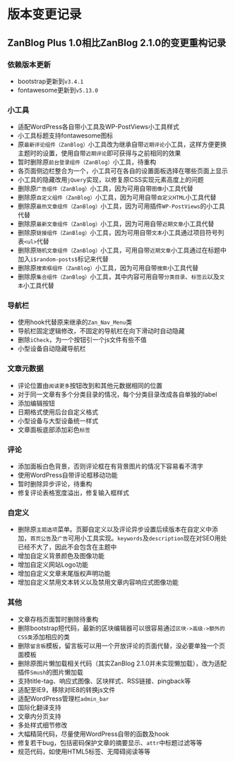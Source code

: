 # 版本变更记录
## ZanBlog Plus 1.0相比ZanBlog 2.1.0的变更重构记录
### 依赖版本更新
+ bootstrap更新到`v3.4.1`
+ fontawesome更新到`v5.13.0`

### 小工具
+ 适配WordPress各自带小工具及WP-PostViews小工具样式
+ 小工具标题支持fontawesome图标
+ 原`最新评论组件（ZanBlog）`小工具改为继承自带`近期评论`小工具，这样方便更换主题时的设置，使用自带`近期评论`即可获得与之前相同的效果
+ 暂时删除原`前台登录组件（ZanBlog）`小工具，待重构
+ 各页面侧边栏整合为一个，小工具可在各自的设置面板选择在哪些页面上显示
+ 小工具的隐藏改用`jQuery`实现，以修复原CSS实现元素高度上的问题
+ 删除原`广告组件（ZanBlog）`小工具，因为可用自带`图像`小工具代替
+ 删除原`自定义组件（ZanBlog）`小工具，因为可用自带`自定义HTML`小工具代替
+ 删除原`最热文章组件（ZanBlog）`小工具，因为可用插件`WP-PostViews`的小工具代替
+ 删除原`最新文章组件（ZanBlog）`小工具，因为可用自带`近期文章`小工具代替
+ 删除原`链接组件（ZanBlog）`小工具，因为可用自带`文本`小工具通过项目符号列表`<ul>`代替
+ 删除原`随机文章组件（ZanBlog）`小工具，可用自带`近期文章`小工具通过在标题中加入`i$random-posts$`标记来代替
+ 删除原`搜索框组件（ZanBlog）`小工具，因为可用自带`搜索`小工具代替
+ 删除原`集合组件（ZanBlog）`小工具，其中内容可用自带`分类目录`、`标签云`以及`文本`小工具代替

### 导航栏
+ 使用hook代替原来继承的`Zan_Nav_Menu`类
+ 导航栏固定逻辑修改，不固定的导航栏在向下滑动时自动隐藏
+ 删除`iCheck`，为一个按钮引一个js文件有些不值
+ 小型设备自动隐藏导航栏

### 文章元数据
+ 评论位置由`阅读更多`按钮改到和其他元数据相同的位置
+ 对于同一文章有多个分类目录的情况，每个分类目录改成各自单独的label
+ 添加编辑按钮
+ 日期格式使用后台自定义格式
+ 小型设备与大型设备统一样式
+ 文章面板底部添加彩色`标签`

### 评论
+ 添加面板白色背景，否则评论框在有背景图片的情况下容易看不清字
+ 使用WordPress自带评论框移动功能
+ 暂时删除异步评论，待重构
+ 修复评论表格宽度溢出，修复输入框样式

### 自定义
+ 删除原`主题选项`菜单。页脚自定义以及评论异步设置后续版本在自定义中添加，`首页公告`及`广告`可用小工具实现。`keywords`及`description`现在对SEO用处已经不大了，因此不会包含在主题中
+ 增加自定义背景颜色及图像功能
+ 增加自定义网站Logo功能
+ 增加自定义文章末尾版权声明功能
+ 增加自定义禁用文本转义以及禁用文章内容响应式图像功能

### 其他
+ 文章存档页面暂时删除待重构
+ 删除bootstrap短代码，最新的区块编辑器可以很容易通过`区块->高级->额外的CSS类`添加相应的类
+ 删除`留言板`模板，留言板可以用一个开放评论的页面代替，没必要单独一个页面模板
+ 删除原图片懒加载相关代码（其实ZanBlog 2.1.0并未实现懒加载），改为适配插件`Smush`的图片懒加载
+ 支持title-tag、响应式图像、区块样式、RSS链接、pingback等
+ 适配至IE9，移除对IE8的转换js文件
+ 适配WordPress管理栏`admin_bar`
+ 国际化翻译支持
+ 文章内分页支持
+ 多处样式细节修改
+ 大幅精简代码，尽量使用WordPress自带的函数及hook
+ 修复若干bug，包括密码保护文章的摘要显示、`attr`中标题过滤等等
+ 规范代码，如使用HTML5标签、无障碍阅读等等

